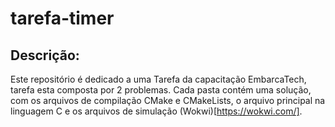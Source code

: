 # tarefa-timer
## Descrição:
Este repositório é dedicado a uma Tarefa da capacitação EmbarcaTech, tarefa esta composta por 2 problemas.
Cada pasta contém uma solução, com os arquivos de compilação CMake e CMakeLists, o arquivo principal na
linguagem C e os arquivos de simulação (Wokwi)[https://wokwi.com/].
